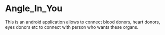 # Angle_In_You

This is an android application allows to connect blood donors, heart donors, eyes donors etc to connect with person who wants these organs.

